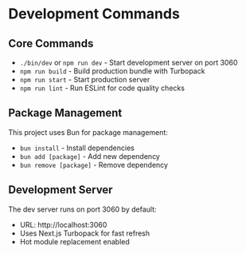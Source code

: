 # Development Commands

## Core Commands
- `./bin/dev` or `npm run dev` - Start development server on port 3060
- `npm run build` - Build production bundle with Turbopack
- `npm run start` - Start production server
- `npm run lint` - Run ESLint for code quality checks

## Package Management
This project uses Bun for package management:
- `bun install` - Install dependencies
- `bun add [package]` - Add new dependency
- `bun remove [package]` - Remove dependency

## Development Server
The dev server runs on port 3060 by default:
- URL: http://localhost:3060
- Uses Next.js Turbopack for fast refresh
- Hot module replacement enabled